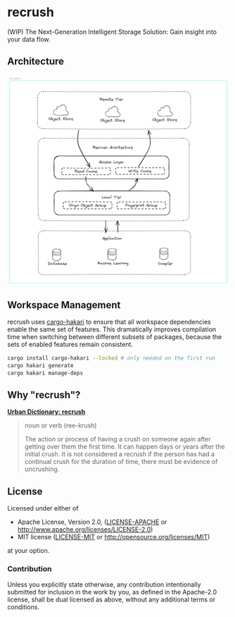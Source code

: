 # recrush

(WIP) The Next-Generation Intelligent Storage Solution: Gain insight into your data flow.

## Architecture

![recrush architecture](./docs/assets/img/recrush-architecture.png)

## Workspace Management

recrush uses [cargo-hakari](https://crates.io/crates/cargo-hakari) to ensure that all workspace dependencies enable the same set of features. This dramatically improves compilation time when switching between different subsets of packages, because the sets of enabled features remain consistent.

```bash
cargo install cargo-hakari --locked # only needed on the first run
cargo hakari generate
cargo hakari manage-deps
```

## Why "recrush"?

**[Urban Dictionary: recrush]**

> noun or verb (ree-krush)
>
> The action or process of having a crush on someone again after getting over them the first time.
> It can happen days or years after the initial crush.
> It is not considered a recrush if the person has had a continual crush for the duration of time, there must be evidence of uncrushing. 

[Urban Dictionary: recrush]: https://www.urbandictionary.com/define.php?term=recrush

## License

Licensed under either of

- Apache License, Version 2.0, ([LICENSE-APACHE](LICENSE-APACHE) or <http://www.apache.org/licenses/LICENSE-2.0>)
- MIT license ([LICENSE-MIT](LICENSE-MIT) or <http://opensource.org/licenses/MIT>)

at your option.

### Contribution

Unless you explicitly state otherwise, any contribution intentionally submitted for inclusion in the work by you, as defined in the Apache-2.0 license, shall be dual licensed as above, without any additional terms or conditions.
